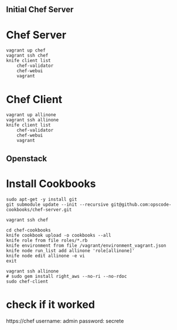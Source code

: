 Initial Chef Server
-------------------

Chef Server
===========

    vagrant up chef
    vagrant ssh chef
    knife client list
        chef-validator
        chef-webui
        vagrant

Chef Client
===========

    vagrant up allinone
    vagrant ssh allinone
    knife client list
        chef-validator
        chef-webui
        vagrant



Openstack
---------

Install Cookbooks
=================

    sudo apt-get -y install git
    git submodule update --init --recursive git@github.com:opscode-cookbooks/chef-server.git

    vagrant ssh chef

    cd chef-cookbooks
    knife cookbook upload -o cookbooks --all
    knife role from file roles/*.rb
    knife environment from file /vagrant/environment_vagrant.json
    knife node run_list add allinone 'role[allinone]'
    knife node edit allinone -e vi
    exit

    vagrant ssh allinone
    # sudo gem install right_aws --no-ri --no-rdoc
    sudo chef-client

check if it worked
==================

https://chef
username: admin
password: secrete
